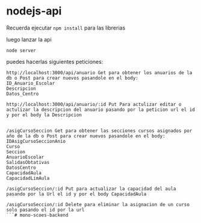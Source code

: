 # nodejs-api

Recuerda ejecutar ```npm install``` para las librerias

luego lanzar la api
```
node server
```
puedes hacerlas siguientes peticiones:
```
http://localhost:3000/api/anuario Get para obtener los anuarios de la db o Post para crear nuevos pasandole en el body: 
ID_Anuario_Escolar
Descripcion 
Datos_Centro

http://localhost:3000/api/anuario/:id Put Para actulizar editar o actulizar la descripcion del anuario pasando por la peticion url el id y por el body la Descripcion


/asigCursoSeccion Get para obtener las secciones cursos asignados por año de la db o Post para crear nuevos pasandole en el body:
IDAsigCursoSeccionAnio
Curso
Seccion
AnuarioEscolar
SalidasObtativas
DatosCentro
CapacidadAula
CapacidadLimAula

/asigCursoSeccion/:id Put para actualizar la capacidad del aula pasando por la Url el id y por el body CapacidadAula

/asigCursoSeccion/:id Delete para eliminar la asignacion de un curso solo pasando el id por la url
```# mono-scoes-backend
